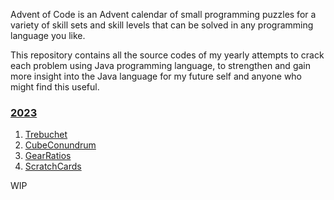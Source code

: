 Advent of Code is an Advent calendar of small programming puzzles for a variety of skill sets and skill levels that can
be solved in any programming language you like.

This repository contains all the source codes of my yearly attempts to crack each problem using Java programming
language, to strengthen and gain more insight into the Java language for my future self and anyone who might find this
useful.

### [2023](https://github.com/papayankey/advent-of-code/tree/main/src/main/java/com/github/papayankey/AoC_2023)

1. [Trebuchet](https://github.com/papayankey/advent-of-code/tree/main/src/main/java/com/github/papayankey/AoC_2023/day_01/Trebuchet.java)
2. [CubeConundrum](https://github.com/papayankey/advent-of-code/tree/main/src/main/java/com/github/papayankey/AoC_2023/day_02/CubeConundrum.java)
3. [GearRatios](https://github.com/papayankey/advent-of-code/tree/main/src/main/java/com/github/papayankey/AoC_2023/day_03/GearRatios.java)
4. [ScratchCards](https://github.com/papayankey/advent-of-code/tree/main/src/main/java/com/github/papayankey/AoC_2023/day_04/ScratchCards.java)

WIP



